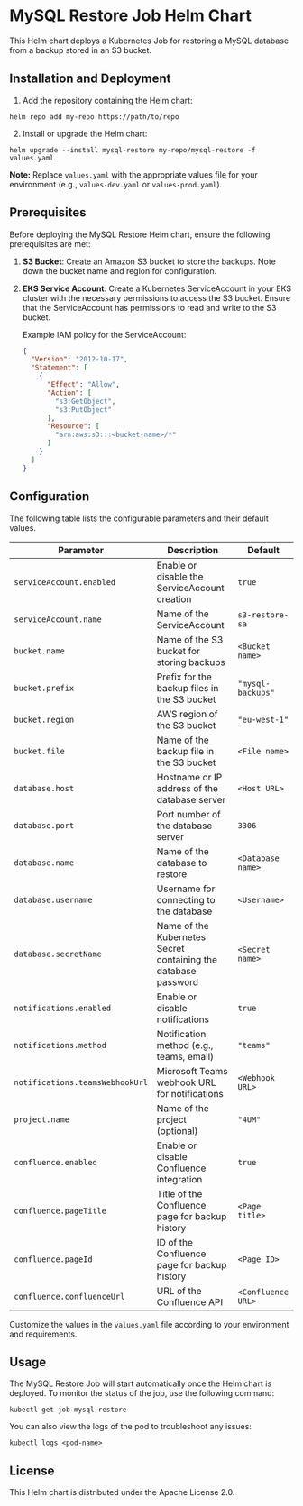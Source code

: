 # MySQL Restore Job Helm Chart

This Helm chart deploys a Kubernetes Job for restoring a MySQL database from a backup stored in an S3 bucket.

## Installation and Deployment

1. Add the repository containing the Helm chart:
```
helm repo add my-repo https://path/to/repo
```

2. Install or upgrade the Helm chart:
```
helm upgrade --install mysql-restore my-repo/mysql-restore -f values.yaml
```

**Note:** Replace `values.yaml` with the appropriate values file for your environment (e.g., `values-dev.yaml` or `values-prod.yaml`).

## Prerequisites

Before deploying the MySQL Restore Helm chart, ensure the following prerequisites are met:

1. **S3 Bucket**: Create an Amazon S3 bucket to store the backups. Note down the bucket name and region for configuration.
   
2. **EKS Service Account**: Create a Kubernetes ServiceAccount in your EKS cluster with the necessary permissions to access the S3 bucket. Ensure that the ServiceAccount has permissions to read and write to the S3 bucket.
   
   Example IAM policy for the ServiceAccount:
   ```json
   {
     "Version": "2012-10-17",
     "Statement": [
       {
         "Effect": "Allow",
         "Action": [
           "s3:GetObject",
           "s3:PutObject"
         ],
         "Resource": [
           "arn:aws:s3:::<bucket-name>/*"
         ]
       }
     ]
   }

## Configuration

The following table lists the configurable parameters and their default values.

| Parameter | Description | Default |
|-----------|-------------|---------|
| `serviceAccount.enabled` | Enable or disable the ServiceAccount creation | `true` |
| `serviceAccount.name` | Name of the ServiceAccount | `s3-restore-sa` |
| `bucket.name` | Name of the S3 bucket for storing backups | `<Bucket name>` |
| `bucket.prefix` | Prefix for the backup files in the S3 bucket | `"mysql-backups"` |
| `bucket.region` | AWS region of the S3 bucket | `"eu-west-1"` |
| `bucket.file` | Name of the backup file in the S3 bucket | `<File name>` |
| `database.host` | Hostname or IP address of the database server | `<Host URL>` |
| `database.port` | Port number of the database server | `3306` |
| `database.name` | Name of the database to restore | `<Database name>` |
| `database.username` | Username for connecting to the database | `<Username>` |
| `database.secretName` | Name of the Kubernetes Secret containing the database password | `<Secret name>` |
| `notifications.enabled` | Enable or disable notifications | `true` |
| `notifications.method` | Notification method (e.g., teams, email) | `"teams"` |
| `notifications.teamsWebhookUrl` | Microsoft Teams webhook URL for notifications | `<Webhook URL>` |
| `project.name` | Name of the project (optional) | `"4UM"` |
| `confluence.enabled` | Enable or disable Confluence integration | `true` |
| `confluence.pageTitle` | Title of the Confluence page for backup history | `<Page title>` |
| `confluence.pageId` | ID of the Confluence page for backup history | `<Page ID>` |
| `confluence.confluenceUrl` | URL of the Confluence API | `<Confluence URL>` |

Customize the values in the `values.yaml` file according to your environment and requirements.

## Usage

The MySQL Restore Job will start automatically once the Helm chart is deployed. To monitor the status of the job, use the following command:

```
kubectl get job mysql-restore
```

You can also view the logs of the pod to troubleshoot any issues:
```
kubectl logs <pod-name>
```

## License
This Helm chart is distributed under the Apache License 2.0.
